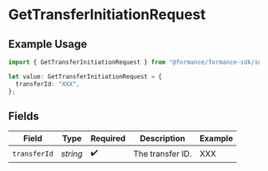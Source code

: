 # GetTransferInitiationRequest

## Example Usage

```typescript
import { GetTransferInitiationRequest } from "@formance/formance-sdk/sdk/models/operations";

let value: GetTransferInitiationRequest = {
  transferId: "XXX",
};
```

## Fields

| Field              | Type               | Required           | Description        | Example            |
| ------------------ | ------------------ | ------------------ | ------------------ | ------------------ |
| `transferId`       | *string*           | :heavy_check_mark: | The transfer ID.   | XXX                |
